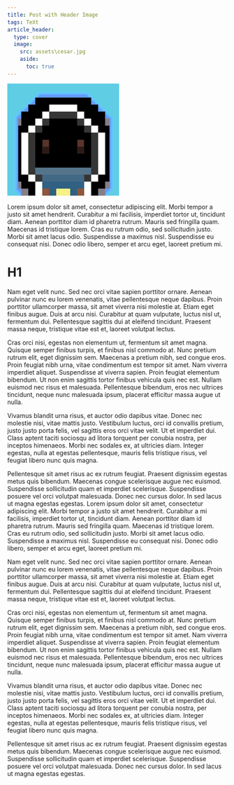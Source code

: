 ```yaml
---
title: Post with Header Image
tags: TeXt
article_header:
  type: cover
  image:
    src: assets\cesar.jpg
    aside:
      toc: true
---
```


![](/blog/assetsb/MySpriteV2.png)

Lorem ipsum dolor sit amet, consectetur adipiscing elit. Morbi tempor a justo sit amet hendrerit. Curabitur a mi facilisis, imperdiet tortor ut, tincidunt diam. Aenean porttitor diam id pharetra rutrum. Mauris sed fringilla quam. Maecenas id tristique lorem. Cras eu rutrum odio, sed sollicitudin justo. Morbi sit amet lacus odio. Suspendisse a maximus nisl. Suspendisse eu consequat nisi. Donec odio libero, semper et arcu eget, laoreet pretium mi.

<!--more-->

# H1

Nam eget velit nunc. Sed nec orci vitae sapien porttitor ornare. Aenean pulvinar nunc eu lorem venenatis, vitae pellentesque neque dapibus. Proin porttitor ullamcorper massa, sit amet viverra nisi molestie at. Etiam eget finibus augue. Duis at arcu nisi. Curabitur at quam vulputate, luctus nisl ut, fermentum dui. Pellentesque sagittis dui at eleifend tincidunt. Praesent massa neque, tristique vitae est et, laoreet volutpat lectus.

Cras orci nisi, egestas non elementum ut, fermentum sit amet magna. Quisque semper finibus turpis, et finibus nisl commodo at. Nunc pretium rutrum elit, eget dignissim sem. Maecenas a pretium nibh, sed congue eros. Proin feugiat nibh urna, vitae condimentum est tempor sit amet. Nam viverra imperdiet aliquet. Suspendisse at viverra sapien. Proin feugiat elementum bibendum. Ut non enim sagittis tortor finibus vehicula quis nec est. Nullam euismod nec risus et malesuada. Pellentesque bibendum, eros nec ultrices tincidunt, neque nunc malesuada ipsum, placerat efficitur massa augue ut nulla.

Vivamus blandit urna risus, et auctor odio dapibus vitae. Donec nec molestie nisi, vitae mattis justo. Vestibulum luctus, orci id convallis pretium, justo justo porta felis, vel sagittis eros orci vitae velit. Ut et imperdiet dui. Class aptent taciti sociosqu ad litora torquent per conubia nostra, per inceptos himenaeos. Morbi nec sodales ex, at ultricies diam. Integer egestas, nulla at egestas pellentesque, mauris felis tristique risus, vel feugiat libero nunc quis magna.

Pellentesque sit amet risus ac ex rutrum feugiat. Praesent dignissim egestas metus quis bibendum. Maecenas congue scelerisque augue nec euismod. Suspendisse sollicitudin quam et imperdiet scelerisque. Suspendisse posuere vel orci volutpat malesuada. Donec nec cursus dolor. In sed lacus ut magna egestas egestas.
Lorem ipsum dolor sit amet, consectetur adipiscing elit. Morbi tempor a justo sit amet hendrerit. Curabitur a mi facilisis, imperdiet tortor ut, tincidunt diam. Aenean porttitor diam id pharetra rutrum. Mauris sed fringilla quam. Maecenas id tristique lorem. Cras eu rutrum odio, sed sollicitudin justo. Morbi sit amet lacus odio. Suspendisse a maximus nisl. Suspendisse eu consequat nisi. Donec odio libero, semper et arcu eget, laoreet pretium mi.

Nam eget velit nunc. Sed nec orci vitae sapien porttitor ornare. Aenean pulvinar nunc eu lorem venenatis, vitae pellentesque neque dapibus. Proin porttitor ullamcorper massa, sit amet viverra nisi molestie at. Etiam eget finibus augue. Duis at arcu nisi. Curabitur at quam vulputate, luctus nisl ut, fermentum dui. Pellentesque sagittis dui at eleifend tincidunt. Praesent massa neque, tristique vitae est et, laoreet volutpat lectus.

Cras orci nisi, egestas non elementum ut, fermentum sit amet magna. Quisque semper finibus turpis, et finibus nisl commodo at. Nunc pretium rutrum elit, eget dignissim sem. Maecenas a pretium nibh, sed congue eros. Proin feugiat nibh urna, vitae condimentum est tempor sit amet. Nam viverra imperdiet aliquet. Suspendisse at viverra sapien. Proin feugiat elementum bibendum. Ut non enim sagittis tortor finibus vehicula quis nec est. Nullam euismod nec risus et malesuada. Pellentesque bibendum, eros nec ultrices tincidunt, neque nunc malesuada ipsum, placerat efficitur massa augue ut nulla.

Vivamus blandit urna risus, et auctor odio dapibus vitae. Donec nec molestie nisi, vitae mattis justo. Vestibulum luctus, orci id convallis pretium, justo justo porta felis, vel sagittis eros orci vitae velit. Ut et imperdiet dui. Class aptent taciti sociosqu ad litora torquent per conubia nostra, per inceptos himenaeos. Morbi nec sodales ex, at ultricies diam. Integer egestas, nulla at egestas pellentesque, mauris felis tristique risus, vel feugiat libero nunc quis magna.

Pellentesque sit amet risus ac ex rutrum feugiat. Praesent dignissim egestas metus quis bibendum. Maecenas congue scelerisque augue nec euismod. Suspendisse sollicitudin quam et imperdiet scelerisque. Suspendisse posuere vel orci volutpat malesuada. Donec nec cursus dolor. In sed lacus ut magna egestas egestas.



<!--more-->
